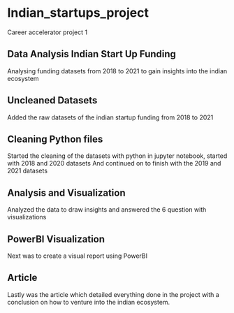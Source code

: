 # Indian_startups_project
Career accelerator project 1
## Data Analysis Indian Start Up Funding
Analysing funding datasets from 2018 to 2021 to gain insights into the indian ecosystem
## Uncleaned Datasets
Added the raw datasets of the indian startup funding from 2018 to 2021
## Cleaning Python files
Started the cleaning of the datasets with python in jupyter notebook, started with 2018 and 2020 datasets And continued on to finish with the 2019 and 2021 datasets
## Analysis and Visualization
Analyzed the data to draw insights and answered the 6 question with visualizations
## PowerBI Visualization
Next was to create a visual report using PowerBI
## Article
Lastly was the article which detailed everything done in the project with a conclusion on how to venture into the indian ecosystem. 
